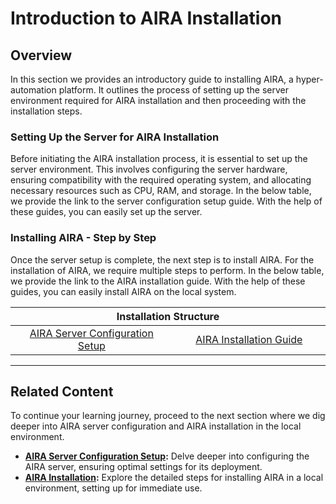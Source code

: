 # Introduction to AIRA Installation

## Overview

In this section we provides an introductory guide to installing AIRA, a hyper-automation platform. It outlines the process of setting up the server environment required for AIRA installation and then proceeding with the installation steps.

### Setting Up the Server for AIRA Installation
Before initiating the AIRA installation process, it is essential to set up the server environment. This involves configuring the server hardware, ensuring compatibility with the required operating system, and allocating necessary resources such as CPU, RAM, and storage. In the below table, we provide the link to the server configuration setup guide. With the help of these guides, you can easily set up the server.

### Installing AIRA - Step by Step
Once the server setup is complete, the next step is to install AIRA. For the installation of AIRA, we require multiple steps to perform. In the below table, we provide the link to the AIRA installation guide. With the help of these guides, you can easily install AIRA on the local system.

<table>
  <thead>
    <tr>
      <th colspan="2">Installation Structure</th>
    </tr>
  </thead>
  <tbody>
    <tr>
      <td align="center" width="600"><a href="https://github.com/airacommunity/AIRA-User-Guide/blob/main/F.1.%20AIRA%20Server%20Configuration%20Setup.md">AIRA Server Configuration Setup</a></td>
      <td align="center" width="600"><a href="https://github.com/airacommunity/AIRA-User-Guide/blob/main/F.2.%20AIRA%20Installation%20Guide.md">AIRA Installation Guide</a></td>
    </tr>

  </tbody>
</table>


----

## Related Content

To continue your learning journey, proceed to the next section where we dig deeper into AIRA server configuration and AIRA installation in the local environment.

- **[AIRA Server Configuration Setup](https://github.com/airacommunity/AIRA-User-Guide/blob/main/G.%20AIRA%20Server%20Configuration%20Setup.md):** Delve deeper into configuring the AIRA server, ensuring optimal settings for its deployment.
- **[AIRA Installation](https://github.com/airacommunity/AIRA-User-Guide/blob/main/H.%20AIRA%20Installation.md):** Explore the detailed steps for installing AIRA in a local environment, setting up for immediate use.
